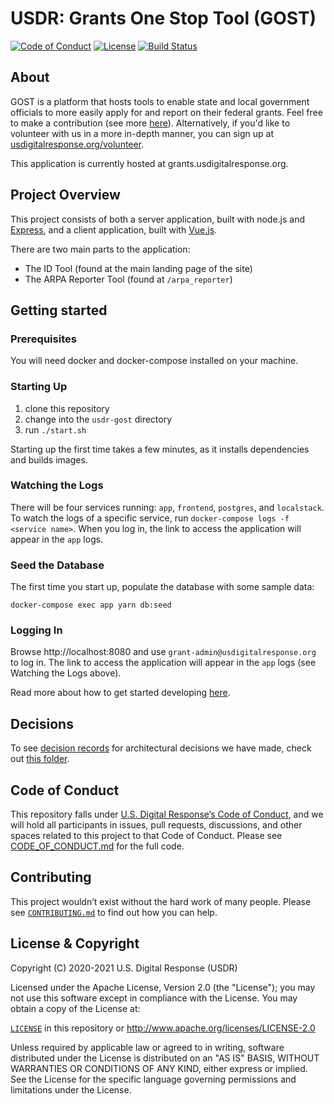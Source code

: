 # USDR: Grants One Stop Tool (GOST)

[![Code of Conduct](https://img.shields.io/badge/%E2%9D%A4-code%20of%20conduct-blue.svg?style=flat)](./CODE_OF_CONDUCT.md)
[![License](https://img.shields.io/badge/license-Apache%202.0-blue.svg)](./LICENSE)
[![Build Status](https://github.com/usdigitalresponse/usdr-gost/actions/workflows/ci.yaml/badge.svg)](https://github.com/usdigitalresponse/usdr-gost/actions/workflows/ci.yaml)

## About

GOST is a platform that hosts tools to enable state and local government officials to more easily apply for and report on their federal grants. Feel free to make a contribution (see more [here](CONTRIBUTING.md)). Alternatively, if you'd like to volunteer with us in a more in-depth manner, you can sign up at [usdigitalresponse.org/volunteer](https://www.usdigitalresponse.org/volunteer).

This application is currently hosted at grants.usdigitalresponse.org.

## Project Overview

This project consists of both a server application, built with node.js and [Express](https://expressjs.com/), and a client application, built with [Vue.js](https://vuejs.org/).

There are two main parts to the application:

- The ID Tool (found at the main landing page of the site)
- The ARPA Reporter Tool (found at `/arpa_reporter`)

## Getting started

### Prerequisites
You will need docker and docker-compose installed on your machine.

### Starting Up

1. clone this repository
2. change into the `usdr-gost` directory
3. run `./start.sh`

Starting up the first time takes a few minutes, as it installs dependencies and builds images.

### Watching the Logs

There will be four services running: `app`, `frontend`, `postgres`, and `localstack`.
To watch the logs of a specific service, run `docker-compose logs -f <service name>`.
When you log in, the link to access the application will appear in the `app` logs.

### Seed the Database

The first time you start up, populate the database with some sample data:

    docker-compose exec app yarn db:seed

### Logging In

Browse http://localhost:8080 and use `grant-admin@usdigitalresponse.org` to log in.
The link to access the application will appear in the `app` logs (see Watching the Logs above).

Read more about how to get started developing [here](./docs/getting-started.md).

## Decisions

To see [decision records](https://adr.github.io/) for architectural decisions we have made, check out [this folder](./docs/decisions/).

## Code of Conduct

This repository falls under [U.S. Digital Response’s Code of Conduct](./CODE_OF_CONDUCT.md), and we will hold all participants in issues, pull requests, discussions, and other spaces related to this project to that Code of Conduct. Please see [CODE_OF_CONDUCT.md](./CODE_OF_CONDUCT.md) for the full code.

## Contributing

This project wouldn’t exist without the hard work of many people. Please see [`CONTRIBUTING.md`](./CONTRIBUTING.md) to find out how you can help.

## License & Copyright

Copyright (C) 2020-2021 U.S. Digital Response (USDR)

Licensed under the Apache License, Version 2.0 (the "License"); you may not use this software except in compliance with the License. You may obtain a copy of the License at:

[`LICENSE`](./LICENSE) in this repository or <http://www.apache.org/licenses/LICENSE-2.0>

Unless required by applicable law or agreed to in writing, software distributed under the License is distributed on an "AS IS" BASIS, WITHOUT WARRANTIES OR CONDITIONS OF ANY KIND, either express or implied. See the License for the specific language governing permissions and limitations under the License.
